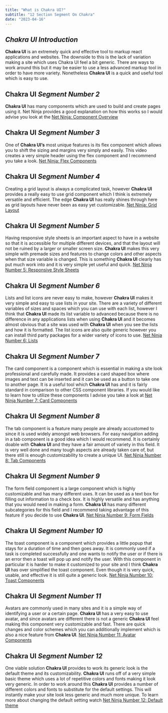 ```yaml
---
title: "What is Chakra UI?"
subtitle: "12 Section Segment On Chakra"
date: "2023-04-16"
---
```



## ***Chakra UI Introduction***

**Chakra UI** is an extremely quick and effective tool to markup react applications and websites. The downside to this is the lack of variation making a site which uses Chakra UI feel a bit generic. There are ways to work around this but it may be easier to use a less advanced markup tool in order to have more variety. Nonetheless **Chakra UI** is a quick and useful tool which is easy to use. 

## **Chakra UI** ***Segment Number 2***
**Chakra UI** has many components which are used to build and create pages using it. Net Ninja provides a good explanation on how this works so I would advise you look at the [Net Ninja: Component Overview](https://www.youtube.com/watch?v=TswL6KhQDn4&list=PL4cUxeGkcC9hcnIeryurNMMcGBHp7AYlP&index=2)

## **Chakra UI** ***Segment Number 3*** 

One of **Chakra UI’s** most unique features is its flex component which allows you to shift the sizing and margins very simply and easily. This video creates a very simple header using the flex component and I recommend you take a look. [Net Ninja: Flex Components](https://www.youtube.com/watch?v=2-00xSMFK28&list=PL4cUxeGkcC9hcnIeryurNMMcGBHp7AYlP&index=4)

## **Chakra UI** ***Segment Number 4*** 


Creating a grid layout is always a complicated task, however **Chakra UI** provides a really easy to use grid component which I think is extremely versatile and efficient. The edge **Chakra UI** has really shines through here as grid layouts have never been as easy yet customizable. [Net Ninja: Grid Layout](https://www.youtube.com/watch?v=yO8XWvi0Hms&list=PL4cUxeGkcC9hcnIeryurNMMcGBHp7AYlP&index=4)


 ## **Chakra UI** ***Segment Number 5***


Having responsive style sheets is an important aspect to have in a website so that it is accessible for multiple different devices, and that the layout will not be ruined by a larger or smaller screen size. **Chakra UI** makes this very simple with premade sizes and features to change colors and other aspects when that size variable is changed. This is something **Chakra UI** clearly has put much work into and it is very simple yet useful and quick. 
[Net Ninja Number 5: Responsive Style Sheets](https://www.youtube.com/watch?v=QbLTBTfZ1Hk&list=PL4cUxeGkcC9hcnIeryurNMMcGBHp7AYlP&index=5)
## **Chakra UI** ***Segment Number 6***

Lists and list icons are never easy to make, however **Chakra UI** makes it very simple and easy to use lists in your site. There are a variety of different variables of sizes and spaces which you can use with each list, however I think that **Chakra UI** made its list variable to advanced because there is no difference in any applications lists when using **Chakra UI** and it becomes almost obvious that a site was used with **Chakra UI** when you see the lists and how it is formatted. The list icons are also quite generic however you can install third party packages for a wider variety of icons to use. 
[Net Ninja Number 6: Lists](https://www.youtube.com/watch?v=Ptexk8Eu0uQ&list=PL4cUxeGkcC9hcnIeryurNMMcGBHp7AYlP&index=6)

**Chakra UI** ***Segment Number 7***
----

The card component is a component which is essential in making a site look professional and carefully made. It provides a card shaped box where images and text can be inserted and it can be used as a button to take one to another page. It is a useful tool which **Chakra UI** has and it is fairly standard in comparison to other CSS component libraries. If you would like to learn how to utilize these components I advise you take a look at [Net Ninja Number 7: Card Components]([https://www.youtube.com/watch?v=pExAE289j9s&list=PL4cUxeGkcC9hcnIeryurNMMcGBHp7AYlP&index=7](https://www.youtube.com/watch?v=pExAE289j9s&list=PL4cUxeGkcC9hcnIeryurNMMcGBHp7AYlP&index=7))

## **Chakra UI** ***Segment Number 8***
The tab component is a feature many people are already accustomed to since it is used widely amongst web browsers. For easy navigation adding in a tab component is a good idea which I would recommend. It is certainly doable with **Chakra UI** and they have a fair amount of variety in this field. It is very well done and many tough aspects are already taken care of, but there still is enough customizability to create a unique UI. [Net Ninja Number 8: Tab Components](https://www.youtube.com/watch?v=Uv7nKPb0gpo&list=PL4cUxeGkcC9hcnIeryurNMMcGBHp7AYlP&index=8)

## **Chakra UI** ***Segment Number 9***
The form field component is a large component which is highly customizable and has many different uses. It can be used as a text box for filling out information to a check box. It is highly versatile and has anything that you would need in making a form. **Chakra UI** has many different subcategories for this field and I recommend taking advantage of this feature if you decide to use **Chakra UI**. [Net Ninja Number 9: Form Fields](https://www.youtube.com/watch?v=jLd059lbJkw&list=PL4cUxeGkcC9hcnIeryurNMMcGBHp7AYlP&index=9)




## **Chakra UI** ***Segment Number 10***
The toast component is a component which provides a little popup that stays for a duration of time and then goes away. It is commonly used if a task is completed successfully and one wants to notify the user or if there is an error then a toast will pop up and notify the user. With this component in particular it is harder to make it customized to your site and I think **Chakra UI** has over simplified the toast component. Even though it is very quick, usable, and effective it is still quite a generic look. [Net Ninja Number 10: Toast Components](https://www.youtube.com/watch?v=AsbBEGhbaOg&list=PL4cUxeGkcC9hcnIeryurNMMcGBHp7AYlP&index=10)

## **Chakra UI** ***Segment Number 11***

Avatars are commonly used in many sites and it is a simple way of identifying a user or a certain page. **Chakra UI** has a very easy to use avatar, and since avatars are different there is not a generic **Chakra UI** feel making this component very customizable and fast. There are quick changes and color schemes which you can additionally implement which is also a nice feature from **Chakra UI**. 
[Net Ninja Number 11: Avatar Components](https://www.youtube.com/watch?v=EFMsEdHVOZ4&list=PL4cUxeGkcC9hcnIeryurNMMcGBHp7AYlP&index=12)

## **Chakra UI** ***Segment Number 12***
One viable solution **Chakra UI** provides to work its generic look is the default theme and its customizability. **Chakra UI** runs off of a very simple basic theme which uses a lot of repetitive colors and fonts making it look very generic. In order to work around this **Chakra UI** provides a number of different colors and fonts to substitute for the default settings. This will instantly make your site look less generic and much more unique. To learn more about changing the default setting watch [Net Ninja Number 12: Default theme](https://www.youtube.com/watch?v=FKuNkIFlgdU&list=PL4cUxeGkcC9hcnIeryurNMMcGBHp7AYlP&index=12)


